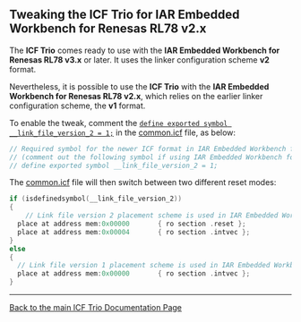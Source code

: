 ## Tweaking the ICF Trio for IAR Embedded Workbench for Renesas RL78 v2.x

The __ICF Trio__ comes ready to use with the __IAR Embedded Workbench for Renesas RL78 v3.x__ or later. It uses the linker configuration scheme __v2__ format. 

Nevertheless, it is possible to use the __ICF Trio__ with the __IAR Embedded Workbench for Renesas RL78 v2.x__, which relies on the earlier linker configuration scheme, the __v1__ format.

To enable the tweak, comment the [`define exported symbol __link_file_version_2 = 1;`](common.icf#L12) in the [common.icf](common.icf#L12) file, as  below:

```c
// Required symbol for the newer ICF format in IAR Embedded Workbench for RL78 v3.x and later to work
// (comment out the following symbol if using IAR Embedded Workbench for RL78 v2.x)
// define exported symbol __link_file_version_2 = 1;
```

The [common.icf](common.icf) file will then switch between two different reset modes:
```c
if (isdefinedsymbol(__link_file_version_2))
{
    // Link file version 2 placement scheme is used in IAR Embedded Workbench for RL78 v3.x and later
  place at address mem:0x00000       { ro section .reset };
  place at address mem:0x00004       { ro section .intvec };
}
else
{
  // Link file version 1 placement scheme is used in IAR Embedded Workbench for RL78 v2.x
  place at address mem:0x00000       { ro section .intvec };
}
```

---

[Back to the main ICF Trio Documentation Page](README.md#coding-examples)
